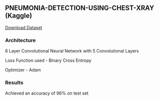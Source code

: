 ## PNEUMONIA-DETECTION-USING-CHEST-XRAY (Kaggle)
[Download Dataset](https://www.kaggle.com/paultimothymooney/chest-xray-pneumonia)

### Architecture 
6 Layer Convolutional Neural Network with 5 Convolutional Layers

Loss Function used - Binary Cross Entropy 

Optimizer - Adam 
### Results 
Achieved an accuracy of 96% on test set

